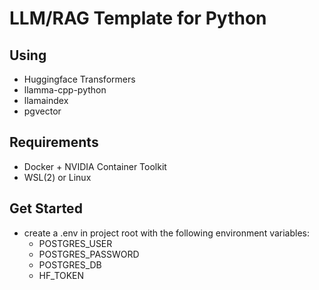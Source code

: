 # LLM/RAG Template for Python

## Using
- Huggingface Transformers
- llamma-cpp-python
- llamaindex
- pgvector

## Requirements
- Docker + NVIDIA Container Toolkit
- WSL(2) or Linux

## Get Started
- create a .env in project root with the following environment variables:
    - POSTGRES_USER
    - POSTGRES_PASSWORD
    - POSTGRES_DB
    - HF_TOKEN